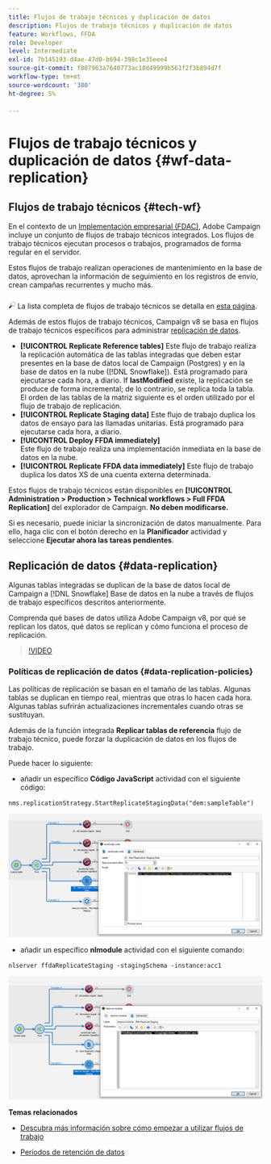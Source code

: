 ```yaml
---
title: Flujos de trabajo técnicos y duplicación de datos
description: Flujos de trabajo técnicos y duplicación de datos
feature: Workflows, FFDA
role: Developer
level: Intermediate
exl-id: 7b145193-d4ae-47d0-b694-398c1e35eee4
source-git-commit: f807963a7640773ac18d49999b561f2f3b894d7f
workflow-type: tm+mt
source-wordcount: '380'
ht-degree: 5%

---
```


# Flujos de trabajo técnicos y duplicación de datos {#wf-data-replication}

## Flujos de trabajo técnicos {#tech-wf}

En el contexto de un [Implementación empresarial (FDAC)](enterprise-deployment.md), Adobe Campaign incluye un conjunto de flujos de trabajo técnicos integrados. Los flujos de trabajo técnicos ejecutan procesos o trabajos, programados de forma regular en el servidor.

Estos flujos de trabajo realizan operaciones de mantenimiento en la base de datos, aprovechan la información de seguimiento en los registros de envío, crean campañas recurrentes y mucho más.

![](../assets/do-not-localize/glass.png) La lista completa de flujos de trabajo técnicos se detalla en [esta página](https://experienceleague.adobe.com/docs/campaign/automation/workflows/introduction/wf-type/technical-workflows.html).

Además de estos flujos de trabajo técnicos, Campaign v8 se basa en flujos de trabajo técnicos específicos para administrar [replicación de datos](#data-replication).

* **[!UICONTROL Replicate Reference tables]**
Este flujo de trabajo realiza la replicación automática de las tablas integradas que deben estar presentes en la base de datos local de Campaign (Postgres) y en la base de datos en la nube ([!DNL Snowflake]). Está programado para ejecutarse cada hora, a diario. If **lastModified** existe, la replicación se produce de forma incremental; de lo contrario, se replica toda la tabla. El orden de las tablas de la matriz siguiente es el orden utilizado por el flujo de trabajo de replicación.
* **[!UICONTROL Replicate Staging data]**
Este flujo de trabajo duplica los datos de ensayo para las llamadas unitarias. Está programado para ejecutarse cada hora, a diario.
* **[!UICONTROL Deploy FFDA immediately]**\
  Este flujo de trabajo realiza una implementación inmediata en la base de datos en la nube.
* **[!UICONTROL Replicate FFDA data immediately]**
Este flujo de trabajo duplica los datos XS de una cuenta externa determinada.

Estos flujos de trabajo técnicos están disponibles en **[!UICONTROL Administration > Production > Technical workflows > Full FFDA Replication]** del explorador de Campaign. **No deben modificarse.**

Si es necesario, puede iniciar la sincronización de datos manualmente. Para ello, haga clic con el botón derecho en la **Planificador** actividad y seleccione **Ejecutar ahora las tareas pendientes**.

## Replicación de datos {#data-replication}

Algunas tablas integradas se duplican de la base de datos local de Campaign a [!DNL Snowflake] Base de datos en la nube a través de flujos de trabajo específicos descritos anteriormente.

Comprenda qué bases de datos utiliza Adobe Campaign v8, por qué se replican los datos, qué datos se replican y cómo funciona el proceso de replicación.

>[!VIDEO](https://video.tv.adobe.com/v/334460?quality=12)


### Políticas de replicación de datos {#data-replication-policies}

Las políticas de replicación se basan en el tamaño de las tablas. Algunas tablas se duplican en tiempo real, mientras que otras lo hacen cada hora. Algunas tablas sufrirán actualizaciones incrementales cuando otras se sustituyan.

Además de la función integrada **Replicar tablas de referencia** flujo de trabajo técnico, puede forzar la duplicación de datos en los flujos de trabajo.

Puede hacer lo siguiente:

* añadir un específico **Código JavaScript** actividad con el siguiente código:

```
nms.replicationStrategy.StartReplicateStagingData("dem:sampleTable")
```

![](assets/jscode.png)


* añadir un específico **nlmodule** actividad con el siguiente comando:

```
nlserver ffdaReplicateStaging -stagingSchema -instance:acc1
```

![](assets/nlmodule.png)


**Temas relacionados**

* [Descubra más información sobre cómo empezar a utilizar flujos de trabajo](https://experienceleague.adobe.com/docs/campaign/automation/workflows/introduction/about-workflows.html?lang=es)

* [Períodos de retención de datos](../dev/datamodel-best-practices.md#data-retention)
